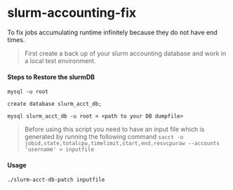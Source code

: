 # slurm-accounting-fix
To fix jobs accumulating runtime infinitely because they do not have end times.

> First create a back up of your slurm accounting database and work in a local test environment. 

#### Steps to Restore the slurmDB

`mysql -u root`

`create database slurm_acct_db;`

`mysql slurm_acct_db -u root < <path to your DB dumpfile>`

> Before using this script you need to have an input file which is generated by running the following command 
`sacct -o jobid,state,totalcpu,timelimit,start,end,resvcpuraw --accounts 'username' > inputfile`

#### Usage
`./slurm-acct-db-patch inputfile`


